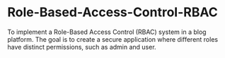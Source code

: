 # Role-Based-Access-Control-RBAC
To implement a Role-Based Access Control (RBAC) system in a blog platform. The goal is to create a secure application where different roles have distinct permissions, such as admin and user.
